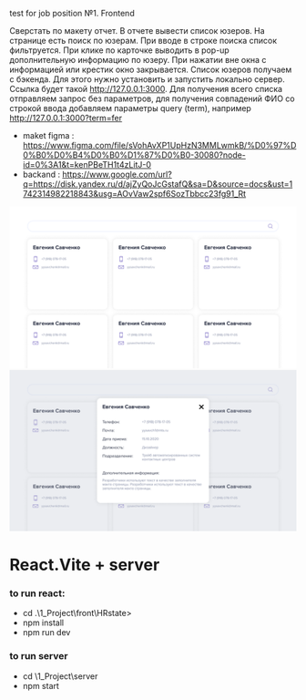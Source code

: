 test for job position №1. Frontend

Сверстать по макету отчет. В отчете вывести список юзеров. 
На странице есть поиск по юзерам. При вводе в строке поиска список фильтруется.  При клике по карточке выводить в pop-up дополнительную информацию по юзеру. При нажатии вне окна с информацией или крестик окно закрывается.
Список юзеров получаем с бэкенда. Для этого нужно установить  и запустить локально сервер. Ссылка будет такой http://127.0.0.1:3000. Для получения всего списка отправляем запрос без параметров, для получения совпадений ФИО со строкой ввода добавляем параметры query (term), например http://127.0.0.1:3000?term=fer

- maket figma :  https://www.figma.com/file/sVohAvXP1UpHzN3MMLwmkB/%D0%97%D0%B0%D0%B4%D0%B0%D1%87%D0%B0-30080?node-id=0%3A1&t=kenPBeTH1t4zLitJ-0
- backand :   https://www.google.com/url?q=https://disk.yandex.ru/d/ajZyQoJcGstafQ&sa=D&source=docs&ust=1742314982218843&usg=AOvVaw2spf6SozTbbcc23fg91_Rt


![alt text](<Frame 4800.png>)
![alt text](<Frame 4815.png>)
# React.Vite + server
 ### to run react:
 - cd .\1_Project\front\HRstate>
 - npm install
 - npm run dev
 ### to run server
 - cd \1_Project\server
 - npm start
